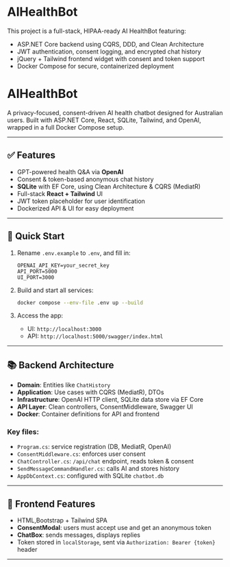 # AIHealthBot

This project is a full-stack, HIPAA-ready AI HealthBot featuring:
- ASP.NET Core backend using CQRS, DDD, and Clean Architecture
- JWT authentication, consent logging, and encrypted chat history
- jQuery + Tailwind frontend widget with consent and token support
- Docker Compose for secure, containerized deployment


# AIHealthBot

A privacy-focused, consent-driven AI health chatbot designed for Australian users. Built with ASP.NET Core, React, SQLite, Tailwind, and OpenAI, wrapped in a full Docker Compose setup.

---

## ✅ Features

- GPT-powered health Q&A via **OpenAI**
- Consent & token-based anonymous chat history
- **SQLite** with EF Core, using Clean Architecture & CQRS (MediatR)
- Full-stack **React + Tailwind** UI
- JWT token placeholder for user identification
- Dockerized API & UI for easy deployment

---

## 🚀 Quick Start

1. Rename `.env.example` to `.env`, and fill in:
    ```env
    OPENAI_API_KEY=your_secret_key
    API_PORT=5000
    UI_PORT=3000
    ```

2. Build and start all services:
    ```bash
    docker compose --env-file .env up --build
    ```

3. Access the app:
   - UI: `http://localhost:3000`
   - API: `http://localhost:5000/swagger/index.html`

---

## 📚 Backend Architecture

- **Domain**: Entities like `ChatHistory`
- **Application**: Use cases with CQRS (MediatR), DTOs
- **Infrastructure**: OpenAI HTTP client, SQLite data store via EF Core
- **API Layer**: Clean controllers, ConsentMiddleware, Swagger UI
- **Docker**: Container definitions for API and frontend

### Key files:

- `Program.cs`: service registration (DB, MediatR, OpenAI)
- `ConsentMiddleware.cs`: enforces user consent
- `ChatController.cs`: `/api/chat` endpoint, reads token & consent
- `SendMessageCommandHandler.cs`: calls AI and stores history
- `AppDbContext.cs`: configured with SQLite `chatbot.db`

---

## 💬 Frontend Features

- HTML,Bootstrap + Tailwind SPA
- **ConsentModal**: users must accept use and get an anonymous token
- **ChatBox**: sends messages, displays replies
- Token stored in `localStorage`, sent via `Authorization: Bearer {token}` header

---

